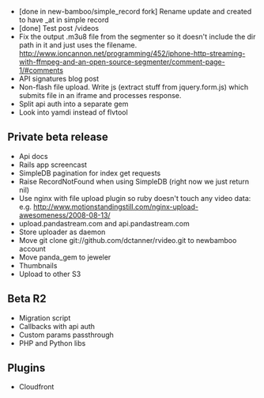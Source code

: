 * [done in new-bamboo/simple_record fork] Rename update and created to have _at in simple record
* [done] Test post /videos
* Fix the output .m3u8 file from the segmenter so it doesn't include the dir path in it and just uses the filename. http://www.ioncannon.net/programming/452/iphone-http-streaming-with-ffmpeg-and-an-open-source-segmenter/comment-page-1/#comments
* API signatures blog post
* Non-flash file upload. Write js (extract stuff from jquery.form.js) which submits file in an iframe and processes response.
* Split api auth into a separate gem
* Look into yamdi instead of flvtool

Private beta release
--------------------
* Api docs
* Rails app screencast
* SimpleDB pagination for index get requests
* Raise RecordNotFound when using SimpleDB (right now we just return nil)
* Use nginx with file upload plugin so ruby doesn't touch any video data: e.g. http://www.motionstandingstill.com/nginx-upload-awesomeness/2008-08-13/
* upload.pandastream.com and api.pandastream.com
* Store uploader as daemon
* Move git clone git://github.com/dctanner/rvideo.git to newbamboo account
* Move panda_gem to jeweler
* Thumbnails
* Upload to other S3

Beta R2
-------
* Migration script
* Callbacks with api auth
* Custom params passthrough
* PHP and Python libs

Plugins
-------
* Cloudfront